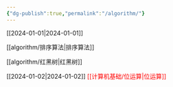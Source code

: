 ```yaml
---
{"dg-publish":true,"permalink":"/algorithm/"}
---
```


[[2024-01-01\|2024-01-01]]

[[algorithm/排序算法\|排序算法]]

[[algorithm/红黑树\|红黑树]]

[[2024-01-02\|2024-01-02]]
<font color=red>
[[计算机基础/位运算\|位运算]]
</font>